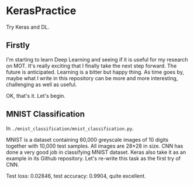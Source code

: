 # KerasPractice
Try Keras and DL.

## Firstly
I'm starting to learn Deep Learning and seeing if it is useful for my research on MOT.
It's really exciting that I finally take the next step forward.
The future is anticipated. Learning is a bitter but happy thing.
As time goes by, maybe what I write in this repository can be more and more interesting,
challenging as well as useful.

OK, that's it. Let's begin.

## MNIST Classification
In `./mnist_classification/mnist_classification.py`.

MNIST is a dataset containing 60,000 greyscale images of 10 digits together with
10,000 test samples.
All images are 28*28 in size.
CNN has done a very good job in classifying MNIST dataset.
Keras also take it as an example in its Github repository.
Let's re-write this task as the first try of CNN.

Test loss: 0.02846, test accuracy: 0.9904, quite excellent.

